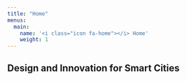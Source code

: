 ```yaml
---
title: "Home"
menus:
  main:
    name: '<i class="icon fa-home"></i> Home'
    weight: 1
---
```


## Design and Innovation for Smart Cities
